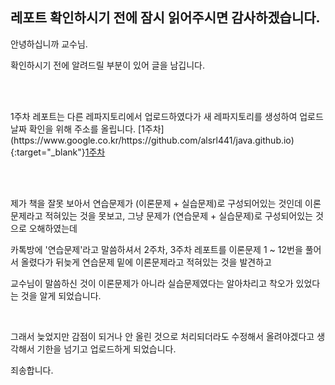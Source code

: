 <h2>레포트 확인하시기 전에 잠시 읽어주시면 감사하겠습니다.</h2>
<p>안녕하십니까 교수님.</p>
<p>확인하시기 전에 알려드릴 부분이 있어 글을 남깁니다.</p>
<br>
<br>
<p>1주차 레포트는 다른 레파지토리에서 업로드하였다가 새 레파지토리를 생성하여 업로드 날짜 확인을 위해 주소를 올립니다. [1주차](https://www.google.co.kr/https://github.com/alsrl441/java.github.io){:target="_blank"}<a href="https://github.com/alsrl441/java.github.io" target="_">1주차</a></p>

<br>
<br>
<p>제가 책을 잘못 보아서 연습문제가 (이론문제 + 실습문제)로 구성되어있는 것인데 이론문제라고 적혀있는 것을 못보고, 그냥 문제가 (연습문제 + 실습문제)로 구성되어있는 것으로 오해하였는데</p>
<p>카톡방에 '연습문제'라고 말씀하셔서 2주차, 3주차 레포트를 이론문제 1 ~ 12번을 풀어서 올렸다가 뒤늦게 연습문제 밑에 이론문제라고 적혀있는 것을 발견하고</p>
<p>교수님이 말씀하신 것이 이론문제가 아니라 실습문제였다는 알아차리고 착오가 있었다는 것을 알게 되었습니다.</p>
<br>
<p>그래서 늦었지만 감점이 되거나 안 올린 것으로 처리되더라도 수정해서 올려야겠다고 생각해서 기한을 넘기고 업로드하게 되었습니다.</p>
<p>죄송합니다.</p>
